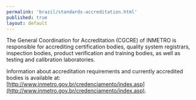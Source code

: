 ```yaml
--- 
permalink: 'brazil/standards-accreditation.html' 
published: true 
layout: default
---
```

The General Coordination for Accreditation (CGCRE) of INMETRO is responsible for accrediting certification bodies, quality system registrars, inspection bodies, product verification and training bodies, as well as testing and calibration laboratories.

Information about accreditation requirements and currently accredited bodies is available at: [http://www.inmetro.gov.br/credenciamento/index.asp](http://www.inmetro.gov.br/credenciamento/index.asp).
